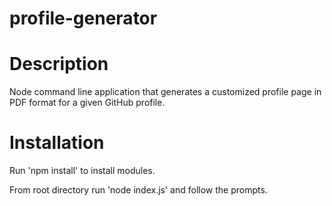 # profile-generator

# Description

Node command line application that generates a customized profile page in PDF format for a given GitHub profile. 

# Installation 

Run 'npm install' to install modules.

From root directory run 'node index.js' and follow the prompts.